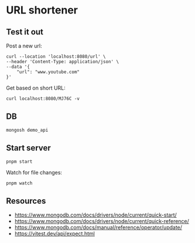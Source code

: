 # URL shortener

## Test it out

Post a new url:

```
curl --location 'localhost:8080/url' \
--header 'Content-Type: application/json' \
--data '{
    "url": "www.youtube.com"
}'
```

Get based on short URL:

```
curl localhost:8080/MJ76C -v
```

## DB

```
mongosh demo_api
```

## Start server

```
pnpm start
```

Watch for file changes:

```
pnpm watch
```

## Resources

- https://www.mongodb.com/docs/drivers/node/current/quick-start/
- https://www.mongodb.com/docs/drivers/node/current/quick-reference/
- https://www.mongodb.com/docs/manual/reference/operator/update/
- https://vitest.dev/api/expect.html
